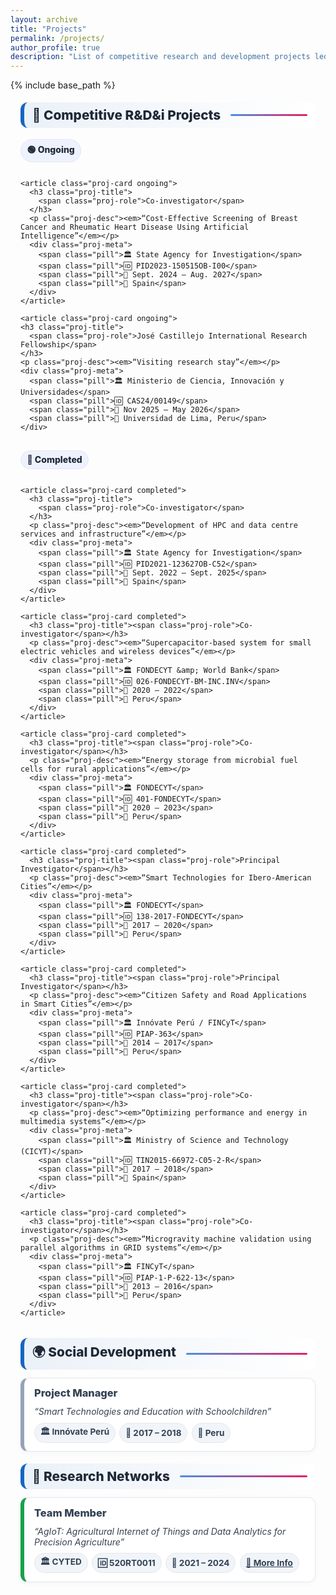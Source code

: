 ```yaml
---
layout: archive
title: "Projects"
permalink: /projects/
author_profile: true
description: "List of competitive research and development projects led or co-led by Manuel Castillo-Cara."
---
```


{% include base_path %}

<!-- ✅ SEO meta -->
<meta name="description" content="Competitive research and development projects led or co-led by Manuel Castillo-Cara (ongoing and completed).">
<meta name="keywords" content="research projects, R&D, grants, FONDECYT, CICYT, Innóvate Perú, UNED, Manuel Castillo-Cara">
<meta name="author" content="Manuel Castillo-Cara">

<!-- Open Graph -->
<meta property="og:type" content="website">
<meta property="og:title" content="Projects — Manuel Castillo-Cara">
<meta property="og:description" content="List of competitive research and development projects led or co-led by Manuel Castillo-Cara.">
<meta property="og:url" content="{{ site.url }}{{ page.url }}">
<meta property="og:image" content="{{ site.url }}/images/profile.jpg">

<!-- Twitter -->
<meta name="twitter:card" content="summary_large_image">
<meta name="twitter:title" content="Projects — Manuel Castillo-Cara">
<meta name="twitter:description" content="Competitive R&D&i projects (ongoing and completed).">
<meta name="twitter:image" content="{{ site.url }}/images/site-card.jpg">

<!-- ✅ Structured Data (Schema.org) -->
<script type="application/ld+json">
{
  "@context": "https://schema.org",
  "@type": "WebPage",
  "name": "Projects",
  "url": "{{ site.url }}{{ page.url }}",
  "description": "Competitive research and development projects led or co-led by Manuel Castillo-Cara.",
  "about": {
    "@type": "Person",
    "name": "Manuel Castillo-Cara",
    "affiliation": { "@type": "Organization", "name": "Universidad Nacional de Educación a Distancia (UNED)" }
  },
  "mainEntity": {
    "@type": "ItemList",
    "name": "Research and Development Projects",
    "itemListOrder": "http://schema.org/ItemListOrderDescending",
    "itemListElement": [
      {
        "@type": "ResearchProject",
        "position": 1,
        "name": "Cost-Effective Screening of Breast Cancer and Rheumatic Heart Disease Using Artificial Intelligence",
        "roleName": "Co-investigator",
        "identifier": "PID2023-150515OB-I00",
        "funder": { "@type": "Organization", "name": "State Agency for Investigation" },
        "startDate": "2024-09",
        "endDate": "2027-08",
        "location": { "@type": "Country", "name": "Spain" },
        "status": "Active"
      },
      {
        "@type": "ResearchProject",
        "position": 2,
        "name": "Development of HPC and data centre services and infrastructure",
        "roleName": "Co-investigator",
        "identifier": "PID2021-123627OB-C52",
        "funder": { "@type": "Organization", "name": "State Agency for Investigation" },
        "startDate": "2022-09",
        "endDate": "2025-09",
        "location": { "@type": "Country", "name": "Spain" },
        "status": "Active"
      },
      {
        "@type": "ResearchProject",
        "position": 3,
        "name": "Supercapacitor-based system for small electric vehicles and wireless devices",
        "roleName": "Co-investigator",
        "identifier": "026-FONDECYT-BM-INC.INV",
        "funder": { "@type": "Organization", "name": "FONDECYT & World Bank" },
        "startDate": "2020",
        "endDate": "2022",
        "location": { "@type": "Country", "name": "Peru" },
        "status": "Completed"
      },
      {
        "@type": "ResearchProject",
        "position": 4,
        "name": "Energy storage from microbial fuel cells for rural applications",
        "roleName": "Co-investigator",
        "identifier": "401-FONDECYT",
        "funder": { "@type": "Organization", "name": "FONDECYT" },
        "startDate": "2020",
        "endDate": "2023",
        "location": { "@type": "Country", "name": "Peru" },
        "status": "Completed"
      },
      {
        "@type": "ResearchProject",
        "position": 5,
        "name": "Smart Technologies for Ibero-American Cities",
        "roleName": "Principal Investigator",
        "identifier": "138-2017-FONDECYT",
        "funder": { "@type": "Organization", "name": "FONDECYT" },
        "startDate": "2017",
        "endDate": "2020",
        "location": { "@type": "Country", "name": "Peru" },
        "status": "Completed"
      },
      {
        "@type": "ResearchProject",
        "position": 6,
        "name": "Citizen Safety and Road Applications in Smart Cities",
        "roleName": "Principal Investigator",
        "identifier": "PIAP-363",
        "funder": { "@type": "Organization", "name": "Innóvate Perú / FINCyT" },
        "startDate": "2014",
        "endDate": "2017",
        "location": { "@type": "Country", "name": "Peru" },
        "status": "Completed"
      },
      {
        "@type": "ResearchProject",
        "position": 7,
        "name": "Optimizing performance and energy in multimedia systems",
        "roleName": "Co-investigator",
        "identifier": "TIN2015-66972-C05-2-R",
        "funder": { "@type": "Organization", "name": "Ministry of Science and Technology (CICYT)" },
        "startDate": "2017",
        "endDate": "2018",
        "location": { "@type": "Country", "name": "Spain" },
        "status": "Completed"
      },
      {
        "@type": "ResearchProject",
        "position": 8,
        "name": "Microgravity machine validation using parallel algorithms in GRID systems",
        "roleName": "Co-investigator",
        "identifier": "PIAP-1-P-622-13",
        "funder": { "@type": "Organization", "name": "FINCyT" },
        "startDate": "2013",
        "endDate": "2016",
        "location": { "@type": "Country", "name": "Peru" },
        "status": "Completed"
      }
    ]
  },
  "breadcrumb": {
    "@type": "BreadcrumbList",
    "itemListElement": [
      { "@type": "ListItem", "position": 1, "name": "Home", "item": "{{ site.url }}/" },
      { "@type": "ListItem", "position": 2, "name": "Projects", "item": "{{ site.url }}{{ page.url }}" }
    ]
  }
}
</script>

<style>
  :root{
    --ink:#1f2937; --muted:#64748b; --bd:#e5e7eb; --soft:#f8fafc;
    --card:#ffffff; --brand:#1565c0; --brand2:#0b67b8; --pill:#eef2ff;
    --ok:#16a34a; --warn:#f59e0b;
  }

  /* Título de sección con barra (igual que About/Publications) */
  .section h2{
    display:flex;align-items:center;gap:.5rem;
    font-size:1.3rem;font-weight:800;color:var(--ink);
    background:linear-gradient(90deg, rgba(21,101,192,.08), #fff);
    border-left:6px solid var(--brand); border-radius:12px;
    padding:.5rem .8rem; margin:1.2rem 0 .8rem;
  }
  .section h2::after{
    content:""; flex:1; height:3px; margin-left:.5rem;
    background:linear-gradient(to right,#4a90e2,#e91e63); border-radius:2px;
  }

  /* Contenedor general */
  .proj-wrap{max-width:1050px;margin:0 auto;padding:0 1rem}

  /* Cabeceras de subsección (Ongoing/Completed/…): pastilla */
  .subhead{
    display:inline-flex;align-items:center;gap:.5rem;
    background:var(--pill); border:1px solid var(--bd);
    color:#1f2937; font-weight:800; padding:.35rem .6rem; border-radius:999px;
    margin:.3rem 0 .8rem;
  }

  /* Rejilla de tarjetas */
  .proj-grid{
    display:grid; gap:.8rem;
    grid-template-columns:repeat(auto-fit,minmax(320px,1fr));
  }

  /* Tarjeta de proyecto */
  .proj-card{
    border:1px solid var(--bd); border-radius:12px; background:var(--card);
    padding:.85rem 1rem; box-shadow:0 2px 10px rgba(0,0,0,.03);
    display:flex; flex-direction:column; gap:.5rem;
  }
  /* Indicador lateral por estado */
  .proj-card.ongoing{border-left:6px solid var(--ok)}
  .proj-card.completed{border-left:6px solid #94a3b8}

  .proj-title{
    margin:0; color:#111827; font-weight:800; line-height:1.25;
    display:flex; gap:.5rem; align-items:flex-start;
  }
  .proj-role{color:#334155; font-weight:800}
  .proj-meta{
    display:flex; flex-wrap:wrap; gap:.4rem; margin-top:.1rem
  }
  .pill{
    display:inline-flex; align-items:center; gap:.35rem;
    font-size:.85rem; font-weight:700; color:#334155;
    background:#f1f5f9; border:1px solid var(--bd); border-radius:999px;
    padding:.18rem .55rem;
    white-space:nowrap;
  }
  .proj-desc{color:#374151; margin:.15rem 0 0}
</style>

<div class="proj-wrap">

  <div class="section"><h2>🚀 Competitive R&amp;D&amp;i Projects</h2></div>

  <div class="subhead">🟢 Ongoing</div>
  <div class="proj-grid">

    <article class="proj-card ongoing">
      <h3 class="proj-title">
        <span class="proj-role">Co-investigator</span>
      </h3>
      <p class="proj-desc"><em>“Cost-Effective Screening of Breast Cancer and Rheumatic Heart Disease Using Artificial Intelligence”</em></p>
      <div class="proj-meta">
        <span class="pill">🏛️ State Agency for Investigation</span>
        <span class="pill">🆔 PID2023-150515OB-I00</span>
        <span class="pill">📅 Sept. 2024 – Aug. 2027</span>
        <span class="pill">📍 Spain</span>
      </div>
    </article>

    <article class="proj-card ongoing">
    <h3 class="proj-title">
      <span class="proj-role">José Castillejo International Research Fellowship</span>
    </h3>
    <p class="proj-desc"><em>“Visiting research stay”</em></p>
    <div class="proj-meta">
      <span class="pill">🏛️ Ministerio de Ciencia, Innovación y Universidades</span>
      <span class="pill">🆔 CAS24/00149</span>
      <span class="pill">📅 Nov 2025 – May 2026</span>
      <span class="pill">📍 Universidad de Lima, Peru</span>
    </div>
  </article>

  </div>

  <div class="subhead" style="margin-top:1rem">🔵 Completed</div>
  <div class="proj-grid">

    <article class="proj-card completed">
      <h3 class="proj-title">
        <span class="proj-role">Co-investigator</span>
      </h3>
      <p class="proj-desc"><em>“Development of HPC and data centre services and infrastructure”</em></p>
      <div class="proj-meta">
        <span class="pill">🏛️ State Agency for Investigation</span>
        <span class="pill">🆔 PID2021-123627OB-C52</span>
        <span class="pill">📅 Sept. 2022 – Sept. 2025</span>
        <span class="pill">📍 Spain</span>
      </div>
    </article>

    <article class="proj-card completed">
      <h3 class="proj-title"><span class="proj-role">Co-investigator</span></h3>
      <p class="proj-desc"><em>“Supercapacitor-based system for small electric vehicles and wireless devices”</em></p>
      <div class="proj-meta">
        <span class="pill">🏛️ FONDECYT &amp; World Bank</span>
        <span class="pill">🆔 026-FONDECYT-BM-INC.INV</span>
        <span class="pill">📅 2020 – 2022</span>
        <span class="pill">📍 Peru</span>
      </div>
    </article>

    <article class="proj-card completed">
      <h3 class="proj-title"><span class="proj-role">Co-investigator</span></h3>
      <p class="proj-desc"><em>“Energy storage from microbial fuel cells for rural applications”</em></p>
      <div class="proj-meta">
        <span class="pill">🏛️ FONDECYT</span>
        <span class="pill">🆔 401-FONDECYT</span>
        <span class="pill">📅 2020 – 2023</span>
        <span class="pill">📍 Peru</span>
      </div>
    </article>

    <article class="proj-card completed">
      <h3 class="proj-title"><span class="proj-role">Principal Investigator</span></h3>
      <p class="proj-desc"><em>“Smart Technologies for Ibero-American Cities”</em></p>
      <div class="proj-meta">
        <span class="pill">🏛️ FONDECYT</span>
        <span class="pill">🆔 138-2017-FONDECYT</span>
        <span class="pill">📅 2017 – 2020</span>
        <span class="pill">📍 Peru</span>
      </div>
    </article>

    <article class="proj-card completed">
      <h3 class="proj-title"><span class="proj-role">Principal Investigator</span></h3>
      <p class="proj-desc"><em>“Citizen Safety and Road Applications in Smart Cities”</em></p>
      <div class="proj-meta">
        <span class="pill">🏛️ Innóvate Perú / FINCyT</span>
        <span class="pill">🆔 PIAP-363</span>
        <span class="pill">📅 2014 – 2017</span>
        <span class="pill">📍 Peru</span>
      </div>
    </article>

    <article class="proj-card completed">
      <h3 class="proj-title"><span class="proj-role">Co-investigator</span></h3>
      <p class="proj-desc"><em>“Optimizing performance and energy in multimedia systems”</em></p>
      <div class="proj-meta">
        <span class="pill">🏛️ Ministry of Science and Technology (CICYT)</span>
        <span class="pill">🆔 TIN2015-66972-C05-2-R</span>
        <span class="pill">📅 2017 – 2018</span>
        <span class="pill">📍 Spain</span>
      </div>
    </article>

    <article class="proj-card completed">
      <h3 class="proj-title"><span class="proj-role">Co-investigator</span></h3>
      <p class="proj-desc"><em>“Microgravity machine validation using parallel algorithms in GRID systems”</em></p>
      <div class="proj-meta">
        <span class="pill">🏛️ FINCyT</span>
        <span class="pill">🆔 PIAP-1-P-622-13</span>
        <span class="pill">📅 2013 – 2016</span>
        <span class="pill">📍 Peru</span>
      </div>
    </article>

  </div>

  <div class="section"><h2>🌍 Social Development</h2></div>
  <div class="proj-grid">
    <article class="proj-card completed">
      <h3 class="proj-title"><span class="proj-role">Project Manager</span></h3>
      <p class="proj-desc"><em>“Smart Technologies and Education with Schoolchildren”</em></p>
      <div class="proj-meta">
        <span class="pill">🏛️ Innóvate Perú</span>
        <span class="pill">📅 2017 – 2018</span>
        <span class="pill">📍 Peru</span>
      </div>
    </article>
  </div>

  <div class="section"><h2>🔗 Research Networks</h2></div>
  <div class="proj-grid">
    <article class="proj-card ongoing">
      <h3 class="proj-title"><span class="proj-role">Team Member</span></h3>
      <p class="proj-desc"><em>“AgIoT: Agricultural Internet of Things and Data Analytics for Precision Agriculture”</em></p>
      <div class="proj-meta">
        <span class="pill">🏛️ CYTED</span>
        <span class="pill">🆔 520RT0011</span>
        <span class="pill">📅 2021 – 2024</span>
        <a class="pill" href="http://www.cyted.org/AgIoT" target="_blank" rel="noopener">🔗 More Info</a>
      </div>
    </article>
  </div>

</div>